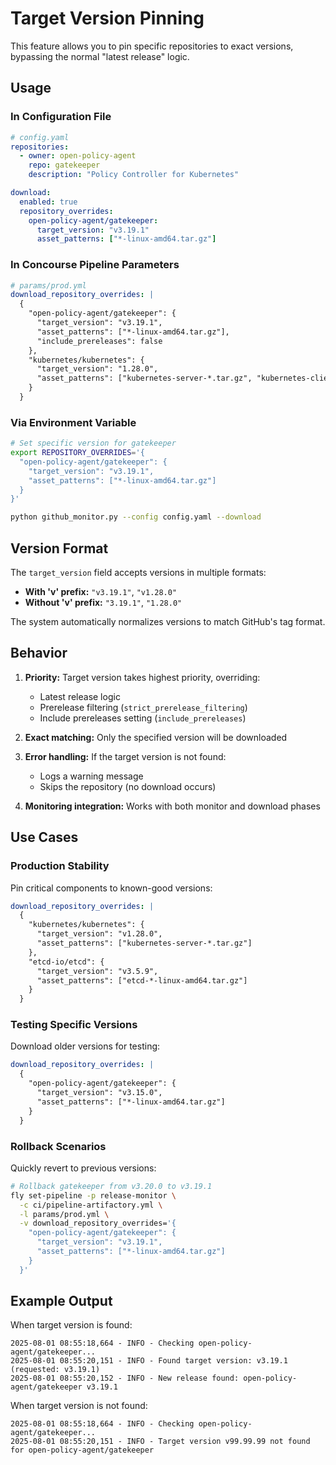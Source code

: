 # Target Version Pinning

This feature allows you to pin specific repositories to exact versions, bypassing the normal "latest release" logic.

## Usage

### In Configuration File

```yaml
# config.yaml
repositories:
  - owner: open-policy-agent
    repo: gatekeeper
    description: "Policy Controller for Kubernetes"

download:
  enabled: true
  repository_overrides:
    open-policy-agent/gatekeeper:
      target_version: "v3.19.1"
      asset_patterns: ["*-linux-amd64.tar.gz"]
```

### In Concourse Pipeline Parameters

```yaml
# params/prod.yml
download_repository_overrides: |
  {
    "open-policy-agent/gatekeeper": {
      "target_version": "v3.19.1",
      "asset_patterns": ["*-linux-amd64.tar.gz"],
      "include_prereleases": false
    },
    "kubernetes/kubernetes": {
      "target_version": "1.28.0",
      "asset_patterns": ["kubernetes-server-*.tar.gz", "kubernetes-client-*.tar.gz"]
    }
  }
```

### Via Environment Variable

```bash
# Set specific version for gatekeeper
export REPOSITORY_OVERRIDES='{
  "open-policy-agent/gatekeeper": {
    "target_version": "v3.19.1",
    "asset_patterns": ["*-linux-amd64.tar.gz"]
  }
}'

python github_monitor.py --config config.yaml --download
```

## Version Format

The `target_version` field accepts versions in multiple formats:

- **With 'v' prefix:** `"v3.19.1"`, `"v1.28.0"`
- **Without 'v' prefix:** `"3.19.1"`, `"1.28.0"`

The system automatically normalizes versions to match GitHub's tag format.

## Behavior

1. **Priority:** Target version takes highest priority, overriding:
   - Latest release logic
   - Prerelease filtering (`strict_prerelease_filtering`)
   - Include prereleases setting (`include_prereleases`)

2. **Exact matching:** Only the specified version will be downloaded

3. **Error handling:** If the target version is not found:
   - Logs a warning message
   - Skips the repository (no download occurs)

4. **Monitoring integration:** Works with both monitor and download phases

## Use Cases

### Production Stability
Pin critical components to known-good versions:

```yaml
download_repository_overrides: |
  {
    "kubernetes/kubernetes": {
      "target_version": "v1.28.0",
      "asset_patterns": ["kubernetes-server-*.tar.gz"]
    },
    "etcd-io/etcd": {
      "target_version": "v3.5.9",
      "asset_patterns": ["etcd-*-linux-amd64.tar.gz"]
    }
  }
```

### Testing Specific Versions
Download older versions for testing:

```yaml
download_repository_overrides: |
  {
    "open-policy-agent/gatekeeper": {
      "target_version": "v3.15.0",
      "asset_patterns": ["*-linux-amd64.tar.gz"]
    }
  }
```

### Rollback Scenarios
Quickly revert to previous versions:

```bash
# Rollback gatekeeper from v3.20.0 to v3.19.1
fly set-pipeline -p release-monitor \
  -c ci/pipeline-artifactory.yml \
  -l params/prod.yml \
  -v download_repository_overrides='{
    "open-policy-agent/gatekeeper": {
      "target_version": "v3.19.1",
      "asset_patterns": ["*-linux-amd64.tar.gz"]
    }
  }'
```

## Example Output

When target version is found:
```
2025-08-01 08:55:18,664 - INFO - Checking open-policy-agent/gatekeeper...
2025-08-01 08:55:20,151 - INFO - Found target version: v3.19.1 (requested: v3.19.1)
2025-08-01 08:55:20,152 - INFO - New release found: open-policy-agent/gatekeeper v3.19.1
```

When target version is not found:
```
2025-08-01 08:55:18,664 - INFO - Checking open-policy-agent/gatekeeper...
2025-08-01 08:55:20,151 - INFO - Target version v99.99.99 not found for open-policy-agent/gatekeeper
```